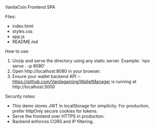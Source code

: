 VanilaCoin Frontend SPA

Files:
- index.html
- styles.css
- app.js
- README.md

How to use:
1. Unzip and serve the directory using any static server.
   Example: `npx serve . -p 8080'
2. Open http://localhost:8080 in your browser.
3. Ensure your wallet backend API :-https://github.com/Vanilagaming/WalletManager  is running at http://localhost:3000 

Security notes:
- This demo stores JWT in localStorage for simplicity. For production, prefer httpOnly secure cookies for tokens.
- Serve the frontend over HTTPS in production.
- Backend enforces CORS and IP filtering.
